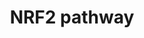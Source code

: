 ---
annotations:
- id: PW:0000004
  parent: regulatory pathway
  type: Pathway Ontology
  value: regulatory pathway
- id: PW:0000369
  parent: regulatory pathway
  type: Pathway Ontology
  value: nuclear factor, erythroid 2 like 2 signaling pathway
authors:
- Riannefijten
- MaintBot
- Bart Smeets
- Fehrhart
- Egonw
- Zari
- Mkutmon
- Elisa
- AlexanderPico
- L Dupuis
- Susan
- Khanspers
citedin:
- link: PMC9440516
  title: Early transcriptional responses of bronchial epithelial cells to whole cigarette
    smoke mirror those of in-vivo exposed human bronchial mucosa (2022)
- link: PMC9099719
  title: Tumour Stem Cells in Breast Cancer (2022)
- link: PMC8683398
  title: Recurring exposure to low humidity induces transcriptional and protein level
    changes in the vocal folds of rabbits (2021)
- link: PMC8418865
  title: 'Copy Number Variants Captured by the Array Comparative Genomic Hybridization
    in a Cohort of Patients Affected with Hereditary Colorectal Cancer in Sri Lanka:
    The First CNV Analysis Study of the Hereditary Colorectal Cancer in the Sri Lankan
    Population (2021)'
- link: PMC6993862
  title: Proteostasis regulators modulate proteasomal activity and gene expression
    to attenuate multiple phenotypes in Fabry disease (2020)
- link: PMC6423797
  title: Transcriptional response of cultured porcine intestinal epithelial cells
    to micro algae extracts in the presence and absence of enterotoxigenic Escherichia
    coli (2019)
- link: PMC5649202
  title: 'Dose and Time Dependencies in Stress Pathway Responses during Chemical Exposure:
    Novel Insights from Gene Regulatory Networks (2017)'
- link: PMC5429357
  title: 'DTNI: a novel toxicogenomics data analysis tool for identifying the molecular
    mechanisms underlying the adverse effects of toxic compounds (2016)'
description: NRF2 is part of a group of transcription factors called nuclear receptors.
  It is activated under oxidative stress conditions and subsequently activates several
  antioxidative genes and proteins.    Proteins on this pathway have targeted assays
  available via the [https://assays.cancer.gov/available_assays?wp_id=WP2884 CPTAC
  Assay Portal]
last-edited: 2019-09-12
ndex: 605d8a6c-8b66-11eb-9e72-0ac135e8bacf
organisms:
- Homo sapiens
redirect_from:
- /index.php/Pathway:WP2884
- /instance/WP2884
- /instance/WP2884_rr106658
revision: r106658
schema-jsonld:
- '@context': https://schema.org/
  '@id': https://wikipathways.github.io/pathways/WP2884.html
  '@type': Dataset
  creator:
    '@type': Organization
    name: WikiPathways
  description: NRF2 is part of a group of transcription factors called nuclear receptors.
    It is activated under oxidative stress conditions and subsequently activates several
    antioxidative genes and proteins.    Proteins on this pathway have targeted assays
    available via the [https://assays.cancer.gov/available_assays?wp_id=WP2884 CPTAC
    Assay Portal]
  keywords:
  - ABCC2
  - ABCC3
  - ABCC4
  - ABCC5
  - ADH7
  - AGER
  - ALDH3A1
  - BLVRB
  - CBR1
  - CBR3
  - CES1
  - CES2
  - CES3
  - CES4A
  - CES5A
  - CYP2A6
  - CYP4A11
  - DNAJB1
  - EGR1
  - EPHA2
  - EPHA3
  - FGF13
  - FTH1
  - FTL
  - G6PD
  - GCLC
  - GCLM
  - GGT1
  - GPX2
  - GPX3
  - GSR
  - GSTA1
  - GSTA2
  - GSTA3
  - GSTA4
  - GSTA5
  - GSTM1
  - GSTM2
  - GSTM3
  - GSTM4
  - GSTM5
  - GSTP1
  - GSTT1
  - GSTT2
  - HBEGF
  - HGF
  - HMOX1
  - HSP90AA1
  - HSP90AB1
  - HSPA1A
  - KEAP1
  - Ligand
  - MAFF
  - MAFG
  - ME1
  - MGST2
  - MGST3
  - NFE2L2
  - NQO1
  - NRG1
  - PDGFB
  - PGD
  - PPARD
  - PRDX1
  - PRDX6
  - PTGR1
  - RXRA
  - SERPINA1
  - SLC2A1
  - SLC2A10
  - SLC2A11
  - SLC2A12
  - SLC2A13
  - SLC2A14
  - SLC2A2
  - SLC2A3
  - SLC2A4
  - SLC2A5
  - SLC2A6
  - SLC2A7
  - SLC2A8
  - SLC2A9
  - SLC39A1
  - SLC39A10
  - SLC39A11
  - SLC39A12
  - SLC39A13
  - SLC39A14
  - SLC39A2
  - SLC39A3
  - SLC39A4
  - SLC39A5
  - SLC39A6
  - SLC39A7
  - SLC39A8
  - SLC39A9
  - SLC5A1
  - SLC5A10
  - SLC5A11
  - SLC5A12
  - SLC5A2
  - SLC5A3
  - SLC5A4
  - SLC5A5
  - SLC5A6
  - SLC5A7
  - SLC5A8
  - SLC5A9
  - SLC6A1
  - SLC6A11
  - SLC6A13
  - SLC6A14
  - SLC6A15
  - SLC6A16
  - SLC6A17
  - SLC6A18
  - SLC6A19
  - SLC6A2
  - SLC6A20
  - SLC6A3
  - SLC6A4
  - SLC6A5
  - SLC6A6
  - SLC6A7
  - SLC6A8
  - SLC6A9
  - SLC7A11
  - SOD3
  - SQSTM1
  - SRXN1
  - TGFA
  - TGFB1
  - TGFB2
  - TGFBR2
  - TXN
  - TXNRD1
  - TXNRD3
  - UGT1A1
  - UGT1A3
  - UGT1A4
  - UGT1A6
  - UGT1A7
  - UGT1A9
  - UGT2B7
  license: CC0
  name: NRF2 pathway
seo: CreativeWork
title: NRF2 pathway
wpid: WP2884
---